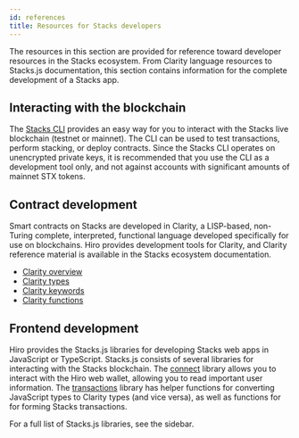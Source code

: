 ```yaml
---
id: references
title: Resources for Stacks developers
---
```


The resources in this section are provided for reference toward developer resources in the Stacks ecosystem. From Clarity language resources to Stacks.js documentation, this section contains information for the complete development of a Stacks app.

## Interacting with the blockchain

The [Stacks CLI](/references/stacks-cli) provides an easy way for you to interact with the Stacks live blockchain (testnet or mainnet). The CLI can be used to test transactions, perform stacking, or deploy contracts. Since the Stacks CLI operates on unencrypted private keys, it is recommended that you use the CLI as a development tool only, and not against accounts with significant amounts of mainnet STX tokens.

## Contract development

Smart contracts on Stacks are developed in Clarity, a LISP-based, non-Turing complete, interpreted, functional language developed specifically for use on blockchains. Hiro provides development tools for Clarity, and Clarity reference material is available in the Stacks ecosystem documentation.

- [Clarity overview](https://docs.stacks.co/references/language-overview)
- [Clarity types](https://docs.stacks.co/references/language-types)
- [Clarity keywords](https://docs.stacks.co/references/language-keywords)
- [Clarity functions](https://docs.stacks.co/references/language-functions)

## Frontend development

Hiro provides the Stacks.js libraries for developing Stacks web apps in JavaScript or TypeScript. Stacks.js consists of several libraries for interacting with the Stacks blockchain. The [connect](https://github.com/hirosystems/connect#readme) library allows you to interact with the Hiro web wallet, allowing you to read important user information. The [transactions](https://github.com/hirosystems/stacks.js/tree/master/packages/transactions) library has helper functions for converting JavaScript types to Clarity types (and vice versa), as well as functions for for forming Stacks transactions.

For a full list of Stacks.js libraries, see the sidebar.
